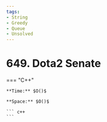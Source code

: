 ```yaml
---
tags:
- String
- Greedy
- Queue
- Unsolved
---
```



# 649. Dota2 Senate

=== "C++"

    **Time:** $O()$

    **Space:** $O()$

    ``` c++
    ```